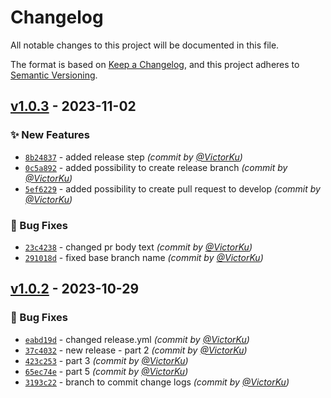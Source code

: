 # Changelog
All notable changes to this project will be documented in this file.

The format is based on [Keep a Changelog](https://keepachangelog.com/en/1.0.0/),
and this project adheres to [Semantic Versioning](https://semver.org/spec/v2.0.0.html).

## [v1.0.3] - 2023-11-02
### :sparkles: New Features
- [`8b24837`](https://github.com/VictorKu/elementaryos/commit/8b248373f80629d5f38e891cbead8d6d2c1c2138) - added release step *(commit by [@VictorKu](https://github.com/VictorKu))*
- [`0c5a892`](https://github.com/VictorKu/elementaryos/commit/0c5a892c8fc3a10964a07f9fb7c8a20da68549fe) - added possibility to create release branch *(commit by [@VictorKu](https://github.com/VictorKu))*
- [`5ef6229`](https://github.com/VictorKu/elementaryos/commit/5ef6229fe2d95f54bcaf571269e5f2c3d54caa9a) - added possibility to create pull request to develop *(commit by [@VictorKu](https://github.com/VictorKu))*

### :bug: Bug Fixes
- [`23c4238`](https://github.com/VictorKu/elementaryos/commit/23c4238d0388fc6e8062ba9619df36bb1945e8ce) - changed pr body text *(commit by [@VictorKu](https://github.com/VictorKu))*
- [`291018d`](https://github.com/VictorKu/elementaryos/commit/291018d822c0626f6e51cbdbbcee14cf7fc51b5b) - fixed base branch name *(commit by [@VictorKu](https://github.com/VictorKu))*


## [v1.0.2] - 2023-10-29
### :bug: Bug Fixes
- [`eabd19d`](https://github.com/VictorKu/elementaryos/commit/eabd19dec62fbf03bbbe26d5ee3c8a5fea7ac2f9) - changed release.yml *(commit by [@VictorKu](https://github.com/VictorKu))*
- [`37c4032`](https://github.com/VictorKu/elementaryos/commit/37c403244b0db7f3af3e87f080a2feb72bbf3457) - new release - part 2 *(commit by [@VictorKu](https://github.com/VictorKu))*
- [`423c253`](https://github.com/VictorKu/elementaryos/commit/423c253efd044abdab0496bdcde40ccaf52fec02) - part 3 *(commit by [@VictorKu](https://github.com/VictorKu))*
- [`65ec74e`](https://github.com/VictorKu/elementaryos/commit/65ec74e78c89f5b9eab48a975937c7d0acf38845) - part 5 *(commit by [@VictorKu](https://github.com/VictorKu))*
- [`3193c22`](https://github.com/VictorKu/elementaryos/commit/3193c226e1ce83c249548f8de2781af1c1d79e35) - branch to commit change logs *(commit by [@VictorKu](https://github.com/VictorKu))*


[v1.0.2]: https://github.com/VictorKu/elementaryos/compare/v1.0.1...v1.0.2
[v1.0.3]: https://github.com/VictorKu/elementaryos/compare/v1.0.2...v1.0.3